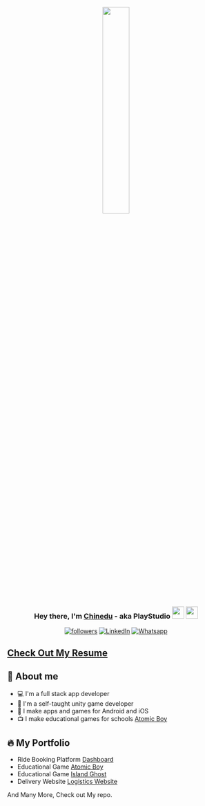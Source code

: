 <p align="center"><img width="35%"  src="https://user-images.githubusercontent.com/7928001/164720300-be54b8e2-6e5a-4180-baeb-550977a8ecf3.png" height="35%"/></p>

<h3 align="center">Hey there, I'm <a href="https://freshidea.com/jonah/">Chinedu</a> - aka PlayStudio <img src="https://media.giphy.com/media/hvRJCLFzcasrR4ia7z/giphy.gif" width="28"> <img src="https://emojis.slackmojis.com/emojis/images/1531849430/4246/blob-sunglasses.gif?1531849430" width="28"/></h3>

<p align="center">
  <a href="https://github.com/blinks32"><img alt="followers" title="Follow me on Github" src="https://img.shields.io/github/followers/blinks32?color=236ad3&style=for-the-badge&logo=github&label=Follow"/></a>
    <a href="https://www.linkedin.com/in/chinedu-etoamaihe-a041a6105/"><img alt="LinkedIn" title="LinkedIn" src="https://img.shields.io/badge/-LinkedIn-0077B5?style=for-the-badge&logo=linkedin&logoColor=white"/></a>
  <a href="https://api.whatsapp.com/send?phone=+2347089930308&text=Hello%20Chinedu"><img alt="Whatsapp" title="Whatsapp" src="https://img.shields.io/badge/WhatsApp-25D366?style=for-the-badge&logo=whatsapp&logoColor=white"/></a>
<!--    <a href="mailto:playstudio86@gmail.com?subject=I'm%20an%20ionic%20developer%20with%205%20years%20experience.&body=Adsdffdfdfd"><img src="https://img.shields.io/badge/e‑mail-D14836.svg?style=for-the-badge&logo=GMail&logoColor=white"/></a> -->
</p>

## [Check Out My Resume](https://docs.google.com/document/d/10Gjm8zHpT3zV3AYQtBEDFVwgF7HXqItg2GNQWUkymB8/edit?usp=sharing)

## 📖 About me

* 💻 I'm a full stack app developer
* 🎨 I'm a self-taught unity game developer
* 📱 I make apps and games for Android and iOS
* 📺 I make educational games for schools [Atomic Boy](https://app.legendsoflearning.com/join/YXNzaWdubWVudC0xNTY4MDky?type=game)

## 🔥 My Portfolio

* Ride Booking Platform
[Dashboard](https://ionic4-taxi-f1bdf.web.app/)
* Educational Game
[Atomic Boy](https://app.legendsoflearning.com/join/YXNzaWdubWVudC0xNTY4MDky?type=game)
* Educational Game
[Island Ghost](https://app.legendsoflearning.com/join/YXNzaWdubWVudC0xNTY4MDky?type=game)
* Delivery Website
[Logistics Website](https://movelogisticscourier.com/)

And Many More, Check out My repo.
